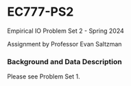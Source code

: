 # EC777-PS2
Empirical IO Problem Set 2 - Spring 2024

Assignment by Professor Evan Saltzman

### Background and Data Description
Please see Problem Set 1.
